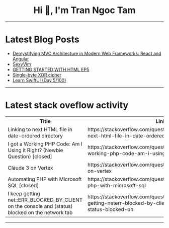 <h1 align="center">Hi 👋, I'm Tran Ngoc Tam</h1>

---

# Latest Blog Posts 
<!-- BLOG-POST-LIST:START -->
- [Demystifying MVC Architecture in Modern Web Frameworks: React and Angular](https://dev.to/ussdlover/demystifying-mvc-architecture-in-modern-web-frameworks-react-and-angular-d89)
- [SexyVim](https://dev.to/mrleon/sexyvim-29b)
- [GETTING STARTED WITH HTML EP5](https://dev.to/bbylumi/getting-started-with-html-ep5-2fjb)
- [Single-byte XOR cipher](https://dev.to/stefanalfbo/single-byte-xor-cipher-1mlo)
- [Learn SwiftUI &lpar;Day 5/100&rpar;](https://dev.to/bitecode/learn-swiftui-day-5100-29pp)
<!-- BLOG-POST-LIST:END -->

---

# Latest stack oveflow activity
<table>
  <tr><th>Title</th><th>Link</th></tr>
  <!-- STACKOVERFLOW:START --><tr><td>Linking to next HTML file in date-ordered directory</td><td>https://stackoverflow.com/questions/78411012/linking-to-next-html-file-in-date-ordered-directory</td></tr><tr><td>I got a Working PHP Code: Am I Using it Right? &lpar;Newbie Question&rpar; [closed]</td><td>https://stackoverflow.com/questions/78410976/i-got-a-working-php-code-am-i-using-it-right-newbie-question</td></tr><tr><td>Claude 3 on Vertex</td><td>https://stackoverflow.com/questions/78410967/claude-3-on-vertex</td></tr><tr><td>Automating PHP with Microsoft SQL [closed]</td><td>https://stackoverflow.com/questions/78410964/automating-php-with-microsoft-sql</td></tr><tr><td>I keep getting net::ERR_BLOCKED_BY_CLIENT on the console and &lpar;status&rpar; blocked on the network tab</td><td>https://stackoverflow.com/questions/78410921/i-keep-getting-neterr-blocked-by-client-on-the-console-and-status-blocked-on</td></tr><!-- STACKOVERFLOW:END -->
</table>

---


